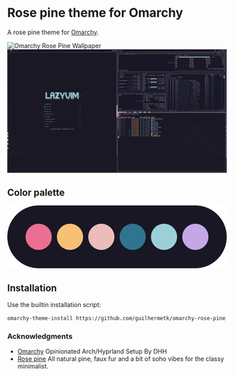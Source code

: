 # Rose pine theme for Omarchy

A rose pine theme for [Omarchy](https://omarchy.org/).

![Omarchy Rose Pine Wallpaper](./assets/wallpaper.png)
![Omarchy Rose Pine Tools](./assets/tools.png)

## Color palette

![Color palette](./assets/palette.png)

## Installation

Use the builtin installation script:

```bash
omarchy-theme-install https://github.com/guilhermetk/omarchy-rose-pine
```


### Acknowledgments

- [Omarchy](https://omarchy.org/) Opinionated Arch/Hyprland Setup By DHH
- [Rose pine](https://rosepinetheme.com/) All natural pine, faux fur and a bit of soho vibes for the classy minimalist.
